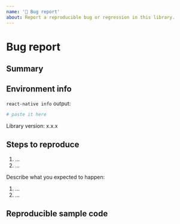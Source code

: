 ```yaml
---
name: '🐛 Bug report'
about: Report a reproducible bug or regression in this library.
---
```


# Bug report

<!--
👋 Hi!

🚨 Please read the following carefully before opening a new issue. Your issue may
be closed if it doesn't provide the required pieces of information. 🚨

Before submitting a new issue, please:

- Test using the latest release of the library, as maybe your bug has been already fixed.
- Check for possible duplicate issues, with possible answers.
- Check on https://reactnative.directory if this package supports your target platform (Android, iOS, Expo, …)

Still ready? Fill the template. 👇
-->

## Summary

<!--
Provide a clear and concise description of what the bug is.
-->

## Environment info

<!--
Run `react-native info` in your terminal and paste the results here. Also, include the *precise* version number of this library that you are using in the project.
-->

`react-native info` output:

```bash
# paste it here
```

Library version: x.x.x

## Steps to reproduce

<!--
- You must provide a clear list of steps and code to reproduce the problem.
- Keep the code reproducing the bug as simple as possible, with the minimum amount of code required to reproduce the issue. See https://stackoverflow.com/help/mcve.
- If this library has additional install steps, describe them (e.g., pod install? jetify? etc).
- Either re-create the bug using the repository's example app or link to a GitHub repository with code that reproduces the bug.
- Explain the steps we need to take to reproduce the issue:
-->

1. …
2. …

Describe what you expected to happen:

1. …
2. …

## Reproducible sample code

<!--
Please add minimal runnable repro as explained above so that the bug can be tested in isolation.
If needed, you can also provide other samples: error messages / stack traces, screenshots, gifs, etc.
-->
